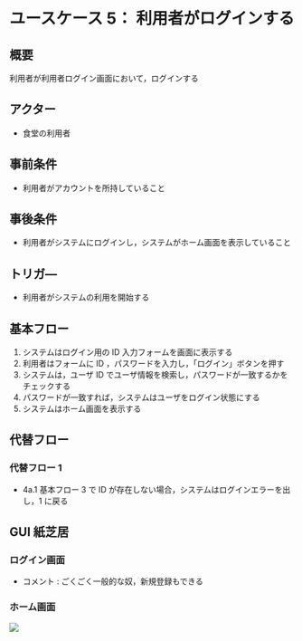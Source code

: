 # ユースケース 5： 利用者がログインする

## 概要

利用者が利用者ログイン画面において，ログインする

## アクター

- 食堂の利用者

## 事前条件

- 利用者がアカウントを所持していること

## 事後条件

- 利用者がシステムにログインし，システムがホーム画面を表示していること

## トリガ―

- 利用者がシステムの利用を開始する

## 基本フロー

1. システムはログイン用の ID 入力フォームを画面に表示する
2. 利用者はフォームに ID ，パスワードを入力し，「ログイン」ボタンを押す
3. システムは，ユーザ ID でユーザ情報を検索し，パスワードが一致するかをチェックする
4. パスワードが一致すれば，システムはユーザをログイン状態にする
5. システムはホーム画面を表示する

## 代替フロー

### 代替フロー 1

- 4a.1 基本フロー 3 で ID が存在しない場合，システムはログインエラーを出し，1 に戻る

## GUI 紙芝居

### ログイン画面

- コメント : ごくごく一般的な奴，新規登録もできる

### ホーム画面

<img src="./picture/Home.png">
